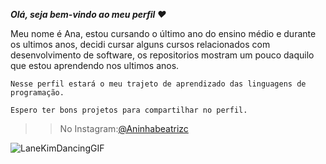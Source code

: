 _**Olá, seja bem-vindo ao meu perfil ❤️**_

Meu nome é Ana, estou cursando o último ano do ensino médio e durante os ultimos anos, decidi cursar alguns cursos relacionados com desenvolvimento de software, os repositorios mostram um pouco daquilo que estou aprendendo nos ultimos anos.

`Nesse perfil estará o meu trajeto de aprendizado das linguagens de programação.`

`Espero ter bons projetos para compartilhar no perfil.`
>>No Instagram:[@Aninhabeatrizc](https://www.instagram.com/aninhabeatrizc/)

![LaneKimDancingGIF](https://github.com/user-attachments/assets/33270e94-eed3-4d6a-a69f-26ddd547a884)

